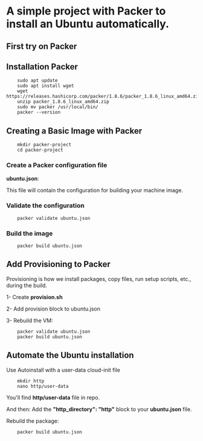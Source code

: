 # A simple project with Packer to install an Ubuntu automatically.

## First try on Packer

## Installation Packer

        sudo apt update
        sudo apt install wget
        wget https://releases.hashicorp.com/packer/1.8.6/packer_1.8.6_linux_amd64.zip
        unzip packer_1.8.6_linux_amd64.zip
        sudo mv packer /usr/local/bin/
        packer --version

## Creating a Basic Image with Packer

        mkdir packer-project
        cd packer-project

### Create a Packer configuration file

**ubuntu.json**:

This file will contain the configuration for building your machine image.

### Validate the configuration

        packer validate ubuntu.json

### Build the image

        packer build ubuntu.json


## Add Provisioning to Packer

Provisioning is how we install packages, copy files, run setup scripts, etc., during the build.

1- Create **provision.sh**

2- Add provision block to ubuntu.json

3- Rebuild the VM:

        packer validate ubuntu.json
        packer build ubuntu.json

## Automate the Ubuntu installation

Use Autoinstall with a user-data cloud-init file

        mkdir http
        nano http/user-data

You'll find **http/user-data** file in repo.

And then: Add the **"http_directory": "http"** block to your **ubuntu.json** file.

Rebuild the package:

        packer build ubuntu.json

